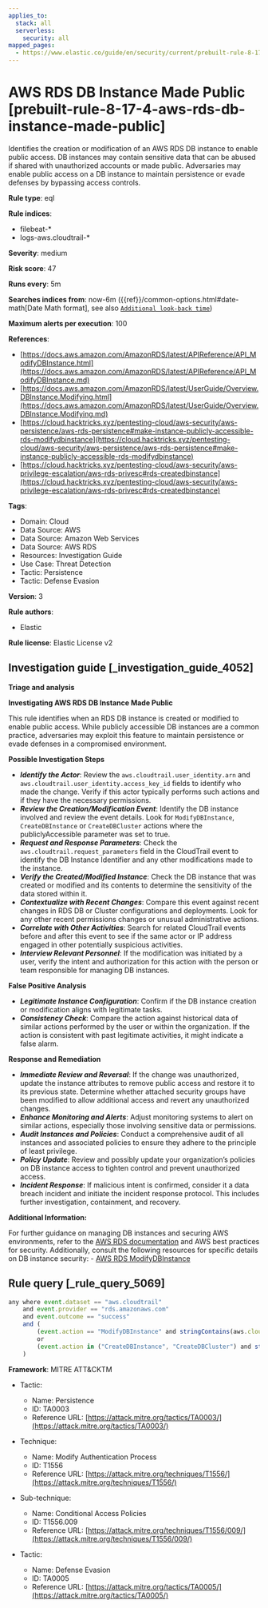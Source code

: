 ```yaml
---
applies_to:
  stack: all
  serverless:
    security: all
mapped_pages:
  - https://www.elastic.co/guide/en/security/current/prebuilt-rule-8-17-4-aws-rds-db-instance-made-public.html
---
```


# AWS RDS DB Instance Made Public [prebuilt-rule-8-17-4-aws-rds-db-instance-made-public]

Identifies the creation or modification of an AWS RDS DB instance to enable public access. DB instances may contain sensitive data that can be abused if shared with unauthorized accounts or made public. Adversaries may enable public access on a DB instance to maintain persistence or evade defenses by bypassing access controls.

**Rule type**: eql

**Rule indices**:

* filebeat-*
* logs-aws.cloudtrail-*

**Severity**: medium

**Risk score**: 47

**Runs every**: 5m

**Searches indices from**: now-6m ({{ref}}/common-options.html#date-math[Date Math format], see also [`Additional look-back time`](docs-content://solutions/security/detect-and-alert/create-detection-rule.md#rule-schedule))

**Maximum alerts per execution**: 100

**References**:

* [https://docs.aws.amazon.com/AmazonRDS/latest/APIReference/API_ModifyDBInstance.html](https://docs.aws.amazon.com/AmazonRDS/latest/APIReference/API_ModifyDBInstance.md)
* [https://docs.aws.amazon.com/AmazonRDS/latest/UserGuide/Overview.DBInstance.Modifying.html](https://docs.aws.amazon.com/AmazonRDS/latest/UserGuide/Overview.DBInstance.Modifying.md)
* [https://cloud.hacktricks.xyz/pentesting-cloud/aws-security/aws-persistence/aws-rds-persistence#make-instance-publicly-accessible-rds-modifydbinstance](https://cloud.hacktricks.xyz/pentesting-cloud/aws-security/aws-persistence/aws-rds-persistence#make-instance-publicly-accessible-rds-modifydbinstance)
* [https://cloud.hacktricks.xyz/pentesting-cloud/aws-security/aws-privilege-escalation/aws-rds-privesc#rds-createdbinstance](https://cloud.hacktricks.xyz/pentesting-cloud/aws-security/aws-privilege-escalation/aws-rds-privesc#rds-createdbinstance)

**Tags**:

* Domain: Cloud
* Data Source: AWS
* Data Source: Amazon Web Services
* Data Source: AWS RDS
* Resources: Investigation Guide
* Use Case: Threat Detection
* Tactic: Persistence
* Tactic: Defense Evasion

**Version**: 3

**Rule authors**:

* Elastic

**Rule license**: Elastic License v2

## Investigation guide [_investigation_guide_4052]

**Triage and analysis**

**Investigating AWS RDS DB Instance Made Public**

This rule identifies when an RDS DB instance is created or modified to enable public access. While publicly accessible DB instances are a common practice, adversaries may exploit this feature to maintain persistence or evade defenses in a compromised environment.

**Possible Investigation Steps**

* ***Identify the Actor***: Review the `aws.cloudtrail.user_identity.arn` and `aws.cloudtrail.user_identity.access_key_id` fields to identify who made the change. Verify if this actor typically performs such actions and if they have the necessary permissions.
* ***Review the Creation/Modification Event***: Identify the DB instance involved and review the event details. Look for `ModifyDBInstance`, `CreateDBInstance` or `CreateDBCluster` actions where the publiclyAccessible parameter was set to true.
* ***Request and Response Parameters***: Check the `aws.cloudtrail.request_parameters` field in the CloudTrail event to identify the DB Instance Identifier and any other modifications made to the instance.
* ***Verify the Created/Modified Instance***: Check the DB instance that was created or modified and its contents to determine the sensitivity of the data stored within it.
* ***Contextualize with Recent Changes***: Compare this event against recent changes in RDS DB or Cluster configurations and deployments. Look for any other recent permissions changes or unusual administrative actions.
* ***Correlate with Other Activities***: Search for related CloudTrail events before and after this event to see if the same actor or IP address engaged in other potentially suspicious activities.
* ***Interview Relevant Personnel***: If the modification was initiated by a user, verify the intent and authorization for this action with the person or team responsible for managing DB instances.

**False Positive Analysis**

* ***Legitimate Instance Configuration***: Confirm if the DB instance creation or modification aligns with legitimate tasks.
* ***Consistency Check***: Compare the action against historical data of similar actions performed by the user or within the organization. If the action is consistent with past legitimate activities, it might indicate a false alarm.

**Response and Remediation**

* ***Immediate Review and Reversal***: If the change was unauthorized, update the instance attributes to remove public access and restore it to its previous state. Determine whether attached security groups have been modified to allow additional access and revert any unauthorized changes.
* ***Enhance Monitoring and Alerts***: Adjust monitoring systems to alert on similar actions, especially those involving sensitive data or permissions.
* ***Audit Instances and Policies***: Conduct a comprehensive audit of all instances and associated policies to ensure they adhere to the principle of least privilege.
* ***Policy Update***: Review and possibly update your organization’s policies on DB instance access to tighten control and prevent unauthorized access.
* ***Incident Response***: If malicious intent is confirmed, consider it a data breach incident and initiate the incident response protocol. This includes further investigation, containment, and recovery.

**Additional Information:**

For further guidance on managing DB instances and securing AWS environments, refer to the [AWS RDS documentation](https://docs.aws.amazon.com/AmazonRDS/latest/UserGuide/CHAP_RDS_Managing.md) and AWS best practices for security. Additionally, consult the following resources for specific details on DB instance security: - [AWS RDS ModifyDBInstance](https://docs.aws.amazon.com/AmazonRDS/latest/APIReference/API_ModifyDBInstance.md)


## Rule query [_rule_query_5069]

```js
any where event.dataset == "aws.cloudtrail"
    and event.provider == "rds.amazonaws.com"
    and event.outcome == "success"
    and (
        (event.action == "ModifyDBInstance" and stringContains(aws.cloudtrail.request_parameters, "publiclyAccessible=true"))
        or
        (event.action in ("CreateDBInstance", "CreateDBCluster") and stringContains(aws.cloudtrail.request_parameters, "publiclyAccessible=true"))
    )
```

**Framework**: MITRE ATT&CKTM

* Tactic:

    * Name: Persistence
    * ID: TA0003
    * Reference URL: [https://attack.mitre.org/tactics/TA0003/](https://attack.mitre.org/tactics/TA0003/)

* Technique:

    * Name: Modify Authentication Process
    * ID: T1556
    * Reference URL: [https://attack.mitre.org/techniques/T1556/](https://attack.mitre.org/techniques/T1556/)

* Sub-technique:

    * Name: Conditional Access Policies
    * ID: T1556.009
    * Reference URL: [https://attack.mitre.org/techniques/T1556/009/](https://attack.mitre.org/techniques/T1556/009/)

* Tactic:

    * Name: Defense Evasion
    * ID: TA0005
    * Reference URL: [https://attack.mitre.org/tactics/TA0005/](https://attack.mitre.org/tactics/TA0005/)



